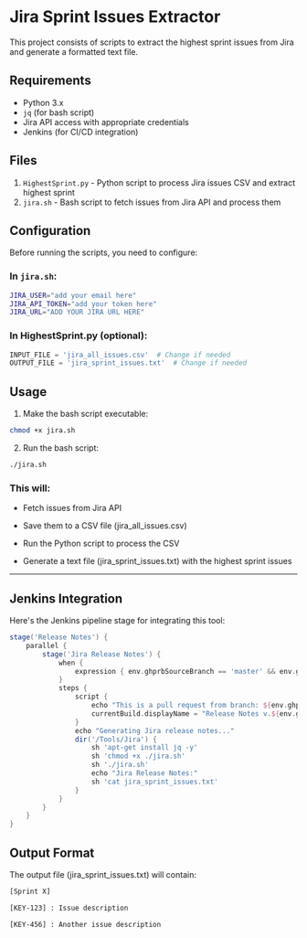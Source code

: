 # Jira Sprint Issues Extractor

This project consists of scripts to extract the highest sprint issues from Jira and generate a formatted text file.

## Requirements
- Python 3.x
- `jq` (for bash script)
- Jira API access with appropriate credentials
- Jenkins (for CI/CD integration)

## Files
1. `HighestSprint.py` - Python script to process Jira issues CSV and extract highest sprint
2. `jira.sh` - Bash script to fetch issues from Jira API and process them

## Configuration
Before running the scripts, you need to configure:

### In `jira.sh`:
```bash
JIRA_USER="add your email here"
JIRA_API_TOKEN="add your token here"
JIRA_URL="ADD YOUR JIRA URL HERE"
```
### In HighestSprint.py (optional):

```python
INPUT_FILE = 'jira_all_issues.csv'  # Change if needed
OUTPUT_FILE = 'jira_sprint_issues.txt'  # Change if needed
```

## Usage

1. Make the bash script executable:
```bash
chmod +x jira.sh
```

2. Run the bash script:

```bash
./jira.sh
```

### This will:

- Fetch issues from Jira API

- Save them to a CSV file (jira_all_issues.csv)

- Run the Python script to process the CSV

- Generate a text file (jira_sprint_issues.txt) with the highest sprint issues

---

## Jenkins Integration
Here's the Jenkins pipeline stage for integrating this tool:

``` groovy
stage('Release Notes') {
    parallel {
        stage('Jira Release Notes') {
            when {
                expression { env.ghprbSourceBranch == 'master' && env.ghprbPullId }
            }
            steps {
                script {
                    echo "This is a pull request from branch: ${env.ghprbSourceBranch}"
                    currentBuild.displayName = "Release Notes v.${env.ghprbPullId} - Build #${env.BUILD_NUMBER}"
                }
                echo "Generating Jira release notes..."
                dir('/Tools/Jira') {
                    sh 'apt-get install jq -y'
                    sh 'chmod +x ./jira.sh'
                    sh './jira.sh'
                    echo "Jira Release Notes:"
                    sh 'cat jira_sprint_issues.txt'
                }
            }
        }
    }
}
```

## Output Format
The output file (jira_sprint_issues.txt) will contain:

```txt
[Sprint X]

[KEY-123] : Issue description

[KEY-456] : Another issue description
```